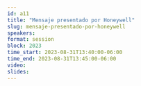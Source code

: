 ```yaml
---
id: a11
title: "Mensaje presentado por Honeywell"
slug: mensaje-presentado-por-honeywell
speakers:
format: session
block: 2023
time_start: 2023-08-31T13:40:00-06:00
time_end: 2023-08-31T13:45:00-06:00
video:
slides:
---
```

